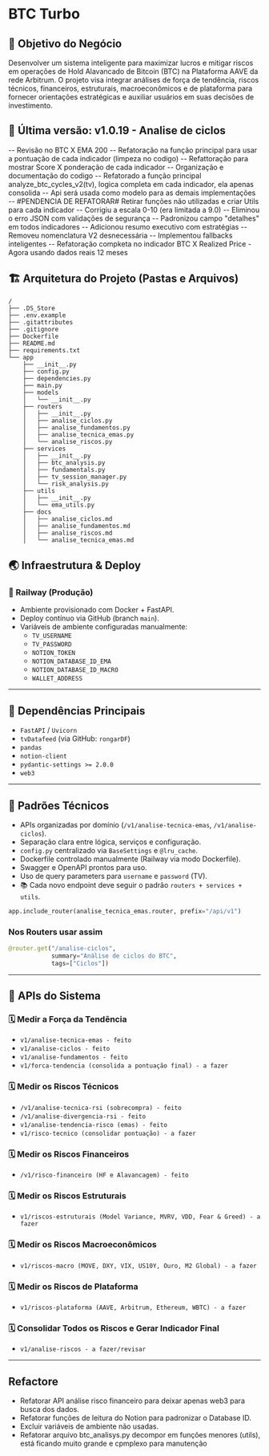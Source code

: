 # BTC Turbo

## 🎯 Objetivo do Negócio

Desenvolver um sistema inteligente para maximizar lucros e mitigar riscos em operações de Hold Alavancado de Bitcoin (BTC) na Plataforma AAVE da rede Arbitrum. O projeto visa integrar análises de força de tendência, riscos técnicos, financeiros, estruturais, macroeconômicos e de plataforma para fornecer orientações estratégicas e auxiliar usuários em suas decisões de investimento.

## 📌 Última versão: v1.0.19 - Analise de ciclos
-- Revisão no BTC X EMA 200
-- Refatoração na função principal para usar a pontuação de cada indicador (limpeza no codigo)
-- Refattoração para mostrar Score X ponderação de cada indicador
-- Organização e documentação do codigo
-- Refatorado a função principal analyze_btc_cycles_v2(tv), logica completa em cada indicador, ela apenas consolida
-- Api será usada como modelo para as demais implementações
-- #PENDENCIA DE REFATORAR# Retirar funções não utilizadas e criar Utils para cada indicador
-- Corrigiu a escala 0-10 (era limitada a 9.0)
-- Eliminou o erro JSON com validações de segurança
-- Padronizou campo "detalhes" em todos indicadores
-- Adicionou resumo executivo com estratégias
-- Removeu nomenclatura V2 desnecessária
-- Implementou fallbacks inteligentes
-- Refatoração compketa no indicador BTC X Realized Price - Agora usando dados reais 12 meses

## 🏗️ Arquitetura do Projeto (Pastas e Arquivos)

```
/
├── .DS_Store
├── .env.example
├── .gitattributes
├── .gitignore
├── Dockerfile
├── README.md
├── requirements.txt
└── app
    ├── __init__.py
    ├── config.py
    ├── dependencies.py
    ├── main.py
    ├── models
    │   └── __init__.py
    ├── routers
    │   ├── __init__.py
    │   ├── analise_ciclos.py
    │   ├── analise_fundamentos.py
    │   ├── analise_tecnica_emas.py
    │   └── analise_riscos.py
    ├── services
    │   ├── __init__.py
    │   ├── btc_analysis.py
    │   ├── fundamentals.py
    │   ├── tv_session_manager.py
    │   └── risk_analysis.py
    ├── utils
    │   ├── __init__.py
    │   └── ema_utils.py
    ├── docs
    │   ├── analise_ciclos.md
    │   ├── analise_fundamentos.md
    │   ├── analise_riscos.md
    │   └── analise_tecnica_emas.md
```

## 🌏 Infraestrutura & Deploy

### 🚀 Railway (Produção)
- Ambiente provisionado com Docker + FastAPI.
- Deploy contínuo via GitHub (branch `main`).
- Variáveis de ambiente configuradas manualmente:
  - `TV_USERNAME`
  - `TV_PASSWORD`
  - `NOTION_TOKEN`
  - `NOTION_DATABASE_ID_EMA`
  - `NOTION_DATABASE_ID_MACRO`
  - `WALLET_ADDRESS`

---

## 🚀 Dependências Principais

- `FastAPI` / `Uvicorn`
- `tvDatafeed` (via GitHub: `rongarDF`)
- `pandas`
- `notion-client`
- `pydantic-settings >= 2.0.0`
- `web3`

---

## 🔧 Padrões Técnicos

- APIs organizadas por domínio (`/v1/analise-tecnica-emas`, `/v1/analise-ciclos`).
- Separação clara entre lógica, serviços e configuração.
- `config.py` centralizado via `BaseSettings` e `@lru_cache`.
- Dockerfile controlado manualmente (Railway via modo Dockerfile).
- Swagger e OpenAPI prontos para uso.
- Uso de query parameters para `username` e `password` (TV).
- 📚 Cada novo endpoint deve seguir o padrão `routers + services + utils`.

```python
app.include_router(analise_tecnica_emas.router, prefix="/api/v1")
```

### Nos Routers usar assim
```python
@router.get("/analise-ciclos", 
            summary="Análise de ciclos do BTC", 
            tags=["Ciclos"])
```

---

## 📝 APIs do Sistema

### 🗓️ Medir a Força da Tendência

- `v1/analise-tecnica-emas - feito`
- `v1/analise-ciclos - feito`
- `v1/analise-fundamentos - feito`
- `v1/forca-tendencia (consolida a pontuação final) - a fazer`

### 🗓️ Medir os Riscos Técnicos

- `/v1/analise-tecnica-rsi (sobrecompra) - feito`
- `/v1/analise-divergencia-rsi - feito`
- `v1/analise-tendencia-risco (emas) - feito`
- `v1/risco-tecnico (consolidar pontuação) - a fazer`

### 🗓️ Medir os Riscos Financeiros

- `/v1/risco-financeiro (HF e Alavancagem) - feito`

### 🗓️ Medir os Riscos Estruturais

- `v1/riscos-estruturais (Model Variance, MVRV, VDD, Fear & Greed) - a fazer` 

### 🗓️ Medir os Riscos Macroeconômicos

- `v1/riscos-macro (MOVE, DXY, VIX, US10Y, Ouro, M2 Global) - a fazer` 

### 🗓️ Medir os Riscos de Plataforma

- `v1/riscos-plataforma (AAVE, Arbitrum, Ethereum, WBTC) - a fazer` 

### 🗓️ Consolidar Todos os Riscos e Gerar Indicador Final

- `v1/analise-riscos - a fazer/revisar`

---

## Refactore

- Refatorar API análise risco financeiro para deixar apenas web3 para busca dos dados.
- Refatorar funções de leitura do Notion para padronizar o Database ID.
- Excluir variáveis de ambiente não usadas.
- Refatorar arquivo btc_analisys.py decompor em funções menores (utils), está ficando muito grande e cpmplexo para manutenção